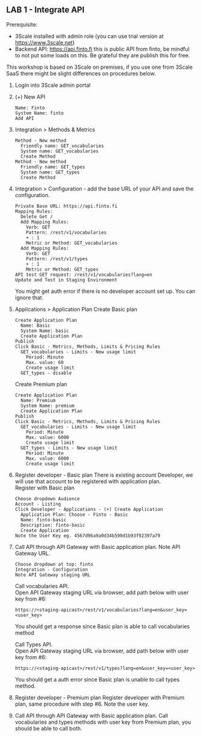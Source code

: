 
## LAB 1 - Integrate API

Prerequisite:
- 3Scale installed with admin role (you can use trial version at https://www.3scale.net)
- Backend API: https://api.finto.fi this is public API from finto, be mindful to not put some loads on this. Be grateful they are publish this for free.

This workshop is based on 3Scale on premises, if you use one from 3Scale SaaS there might be slight differences on procedures below.
  
1. Login into 3Scale admin portal
2. (+) New API
   ```
   Name: Finto
   System Name: finto
   Add API
   ```
3. Integration > Methods & Metrics 
   ```
   Method - New method  
     Friendly name: GET_vocabularies  
     System name: GET_vocabularies  
     Create Method  
   Method - New method  
     Friendly name: GET_types  
     System name: GET_types  
     Create Method  
   ```
4. Integration > Configuration - add the base URL of your API and save the configuration.
   ```
   Private Base URL: https://api.finto.fi
   Mapping Rules:
     Delete Get /
     Add Mapping Rules:
       Verb: GET
       Pattern: /rest/v1/vocabularies
       + : 1
       Metric or Method: GET_vocabularies
     Add Mapping Rules:
       Verb: GET
       Pattern: /rest/v1/types
       + : 1
       Metric or Method: GET_types
   API test GET request: /rest/v1/vocabularies?lang=en
   Update and Test in Staging Environment
   ```
   You might get auth error if there is no developer account set up. You can ignore that.
5. Applications > Application Plan
   Create Basic plan
   ```
   Create Application Plan
     Name: Basic
     System Name: basic
     Create Application Plan
   Publish
   Click Basic - Metrics, Methods, Limits & Pricing Rules 
     GET_vocabularies - Limits - New usage limit
       Period: Minute
       Max. value: 60
       Create usage limit
     GET_types - disable
   ```
   Create Premium plan
   ```
   Create Application Plan
     Name: Premium
     System Name: premium
     Create Application Plan
   Publish
   Click Basic - Metrics, Methods, Limits & Pricing Rules 
     GET_vocabularies - Limits - New usage limit
       Period: Minute
       Max. value: 6000
       Create usage limit
     GET_types - Limits - New usage limit
       Period: Minute
       Max. value: 6000
       Create usage limit
    ```
6. Register developer - Basic plan 
   There is existing account Developer, we will use that account to be registered with application plan.  
   Register with Basic plan
   ```
   Choose dropdown Audience
   Account - Listing
   Click Developer - Applications - (+) Create Application
     Application Plan: Choose - Finto - Basic 
     Name: finto-basic
     Description: finto-basic
     Create Application
   Note the User Key eg. 4567d96a9a0d34b590d1b93f92397a79
   ```
7. Call API through API Gateway with Basic application plan.
   Note API Gateway URL.
   ```
   Choose dropdown at top: finto
   Integration - Configuration
   Note API Gateway staging URL
   ```
   Call vocabularies API.  
   Open API Gateway staging URL via browser, add path below with user key from #6:
   ```
   https://<staging-apicast>/rest/v1/vocabularies?lang=en&user_key=<user_key>
   ```
   You should get a response since Basic plan is able to call vocabularies method
   
   Call Types API.  
   Open API Gateway staging URL via browser, add path below with user key from #6:
   ```
   https://<staging-apicast>/rest/v1/types?lang=en&user_key=<user_key>
   ```
   You should get a auth error since Basic plan is unable to call types method.
8. Register developer - Premium plan 
   Register developer with Premium plan, same procedure with step #6. Note the user key.
9. Call API through API Gateway with Basic application plan. 
   Call vocabularies and types methods with user key from Premium plan, you should be able to call both.
